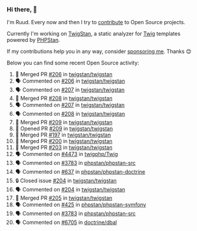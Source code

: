 ### Hi there, 👋

I'm Ruud. Every now and then I try to [contribute](https://github.com/pulls?q=+is%3Apr+author%3Aruudk+archived%3Afalse+is%3Apublic+) to Open Source projects.

Currently I'm working on [TwigStan](https://github.com/twigstan), a static analyzer for [Twig](https://twig.symfony.com/) templates powered by [PHPStan](https://phpstan.org/).

If my contributions help you in any way, consider [sponsoring me](https://github.com/sponsors/ruudk). Thanks 😊

Below you can find some recent Open Source activity:

<!--START_SECTION:activity-->
1. 🎉 Merged PR [#206](https://github.com/twigstan/twigstan/pull/206) in [twigstan/twigstan](https://github.com/twigstan/twigstan)
2. 🗣 Commented on [#206](https://github.com/twigstan/twigstan/pull/206#issuecomment-2612777478) in [twigstan/twigstan](https://github.com/twigstan/twigstan)
3. 🗣 Commented on [#207](https://github.com/twigstan/twigstan/pull/207#issuecomment-2612777093) in [twigstan/twigstan](https://github.com/twigstan/twigstan)
4. 🎉 Merged PR [#208](https://github.com/twigstan/twigstan/pull/208) in [twigstan/twigstan](https://github.com/twigstan/twigstan)
5. 🗣 Commented on [#207](https://github.com/twigstan/twigstan/pull/207#issuecomment-2612775220) in [twigstan/twigstan](https://github.com/twigstan/twigstan)
6. 🗣 Commented on [#208](https://github.com/twigstan/twigstan/pull/208#issuecomment-2612769523) in [twigstan/twigstan](https://github.com/twigstan/twigstan)
7. 🎉 Merged PR [#209](https://github.com/twigstan/twigstan/pull/209) in [twigstan/twigstan](https://github.com/twigstan/twigstan)
8. 💪 Opened PR [#209](https://github.com/twigstan/twigstan/pull/209) in [twigstan/twigstan](https://github.com/twigstan/twigstan)
9. 🎉 Merged PR [#197](https://github.com/twigstan/twigstan/pull/197) in [twigstan/twigstan](https://github.com/twigstan/twigstan)
10. 🎉 Merged PR [#200](https://github.com/twigstan/twigstan/pull/200) in [twigstan/twigstan](https://github.com/twigstan/twigstan)
11. 🎉 Merged PR [#203](https://github.com/twigstan/twigstan/pull/203) in [twigstan/twigstan](https://github.com/twigstan/twigstan)
12. 🗣 Commented on [#4473](https://github.com/twigphp/Twig/pull/4473#issuecomment-2612686879) in [twigphp/Twig](https://github.com/twigphp/Twig)
13. 🗣 Commented on [#3783](https://github.com/phpstan/phpstan-src/pull/3783#issuecomment-2609330177) in [phpstan/phpstan-src](https://github.com/phpstan/phpstan-src)
14. 🗣 Commented on [#637](https://github.com/phpstan/phpstan-doctrine/issues/637#issuecomment-2609300928) in [phpstan/phpstan-doctrine](https://github.com/phpstan/phpstan-doctrine)
15. 🔒 Closed issue [#204](https://github.com/twigstan/twigstan/issues/204) in [twigstan/twigstan](https://github.com/twigstan/twigstan)
16. 🗣 Commented on [#204](https://github.com/twigstan/twigstan/issues/204#issuecomment-2607368157) in [twigstan/twigstan](https://github.com/twigstan/twigstan)
17. 🎉 Merged PR [#205](https://github.com/twigstan/twigstan/pull/205) in [twigstan/twigstan](https://github.com/twigstan/twigstan)
18. 🗣 Commented on [#425](https://github.com/phpstan/phpstan-symfony/issues/425#issuecomment-2602447243) in [phpstan/phpstan-symfony](https://github.com/phpstan/phpstan-symfony)
19. 🗣 Commented on [#3783](https://github.com/phpstan/phpstan-src/pull/3783#issuecomment-2591827251) in [phpstan/phpstan-src](https://github.com/phpstan/phpstan-src)
20. 🗣 Commented on [#6705](https://github.com/doctrine/dbal/pull/6705#issuecomment-2589600406) in [doctrine/dbal](https://github.com/doctrine/dbal)
<!--END_SECTION:activity-->
